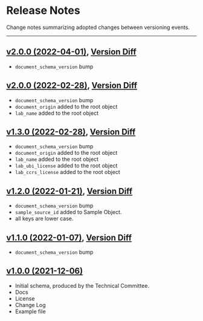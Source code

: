 # Release Notes
Change notes summarizing adopted changes between versioning events.

----------------------------------------

## [v2.0.0 (2022-04-01)](https://github.com/conflabs/wcia-lab-result-schema/tree/v2.0.0), [Version Diff](https://github.com/conflabs/wcia-lab-result-schema/compare/v2.0.0...v1.3.0)
- `document_schema_version` bump

## [v2.0.0 (2022-02-28)](https://github.com/conflabs/wcia-lab-result-schema/tree/v2.0.0), [Version Diff](https://github.com/conflabs/wcia-lab-result-schema/compare/v1.3.0...v2.0.0)
- `document_schema_version` bump
- `document_origin` added to the root object
- `lab_name` added to the root object

## [v1.3.0 (2022-02-28)](https://github.com/conflabs/wcia-lab-result-schema/tree/v1.3.0), [Version Diff](https://github.com/conflabs/wcia-lab-result-schema/compare/v1.2.0...v1.3.0)  
- `document_schema_version` bump
- `document_origin` added to the root object
- `lab_name` added to the root object
- `lab_ubi_license` added to the root object
- `lab_ccrs_license` added to the root object

## [v1.2.0 (2022-01-21)](https://github.com/conflabs/wcia-lab-result-schema/tree/v1.2.0), [Version Diff](https://github.com/conflabs/wcia-lab-result-schema/compare/v1.1.0...v1.2.0)  
- `document_schema_version` bump
- `sample_source_id` added to Sample Object.
- all keys are lower case.

## [v1.1.0 (2022-01-07)](https://github.com/conflabs/wcia-lab-result-schema/tree/v1.1.0), [Version Diff](https://github.com/conflabs/wcia-lab-result-schema/compare/v1.0.0...v1.1.0)  
- `document_schema_version` bump

## [v1.0.0 (2021-12-06)](https://github.com/conflabs/wcia-lab-result-schema/tree/v1.0.0)
- Initial schema, produced by the Technical Committee.
- Docs
- License
- Change Log
- Example file
